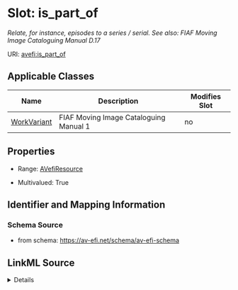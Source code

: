 

# Slot: is_part_of


_Relate, for instance, episodes to a series / serial. See also: FIAF Moving Image Cataloguing Manual D.17_



URI: [avefi:is_part_of](https://av-efi.net/schema/av-efi-schema/is_part_of)



<!-- no inheritance hierarchy -->





## Applicable Classes

| Name | Description | Modifies Slot |
| --- | --- | --- |
| [WorkVariant](WorkVariant.md) | FIAF Moving Image Cataloguing Manual 1 |  no  |







## Properties

* Range: [AVefiResource](AVefiResource.md)

* Multivalued: True





## Identifier and Mapping Information







### Schema Source


* from schema: https://av-efi.net/schema/av-efi-schema




## LinkML Source

<details>
```yaml
name: is_part_of
description: 'Relate, for instance, episodes to a series / serial. See also: FIAF
  Moving Image Cataloguing Manual D.17'
from_schema: https://av-efi.net/schema/av-efi-schema
rank: 1000
multivalued: true
alias: is_part_of
domain_of:
- WorkVariant
range: AVefiResource
inlined: true
inlined_as_list: true

```
</details>